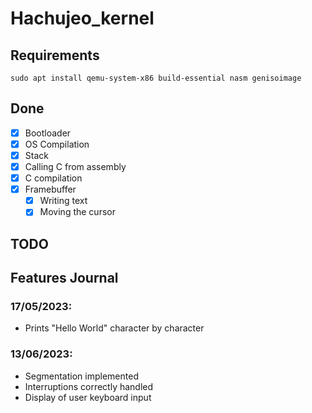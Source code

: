 # Hachujeo_kernel

## Requirements

`sudo apt install qemu-system-x86 build-essential nasm genisoimage`

## Done

- [x] Bootloader
- [x] OS Compilation
- [x] Stack 
- [x] Calling C from assembly
- [x] C compilation
- [x] Framebuffer
  - [x] Writing text
  - [x] Moving the cursor

## TODO

## Features Journal

### **17/05/2023**:
  - Prints "Hello World" character by character

### **13/06/2023**:
  - Segmentation implemented 
  - Interruptions correctly handled
  - Display of user keyboard input
